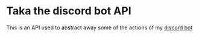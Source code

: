 # Taka the discord bot API

This is an API used to abstract away some of the actions of my [discord bot](https://github.com/Takathediscordbot/public_taka_the_bot)